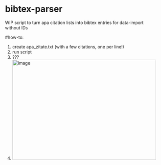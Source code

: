 # bibtex-parser
WIP script to turn apa citation lists into bibtex entries for data-import without IDs

#how-to:
1. create apa_zitate.txt (with a few citations, one per line!)
2. run script
3. ???
4. <img width="469" height="327" alt="image" src="https://github.com/user-attachments/assets/6041d9df-2466-46b1-883f-15592c29d359" />

